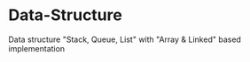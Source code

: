 # Data-Structure
Data structure "Stack, Queue, List" with "Array &amp; Linked" based implementation
